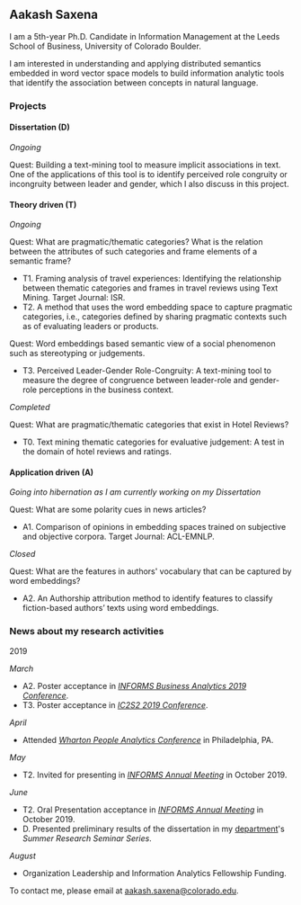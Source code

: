 ## Aakash Saxena

I am a 5th-year Ph.D. Candidate in Information Management at the Leeds School of Business, University of Colorado Boulder.

I am interested in understanding and applying distributed semantics embedded in word vector space models to build information analytic tools that identify the association between concepts in natural language.

### Projects

#### Dissertation (D)
_Ongoing_

Quest: Building a text-mining tool to measure implicit associations in text. One of the applications of this tool is to identify perceived role congruity or incongruity between leader and gender, which I also discuss in this project.

#### Theory driven (T)
_Ongoing_

Quest: What are pragmatic/thematic categories? What is the relation between the attributes of such categories and frame elements of a semantic frame?
- T1. Framing analysis of travel experiences: Identifying the relationship between thematic categories and frames in travel reviews using Text Mining. Target Journal: ISR.
- T2. A method that uses the word embedding space to capture pragmatic categories, i.e., categories defined by sharing pragmatic contexts such as of evaluating leaders or products.

Quest: Word embeddings based semantic view of a social phenomenon such as stereotyping or judgements.
- T3. Perceived Leader-Gender Role-Congruity: A text-mining tool to measure the degree of congruence between leader-role and gender-role perceptions in the business context.

_Completed_

Quest: What are pragmatic/thematic categories that exist in Hotel Reviews?
- T0. Text mining thematic categories for evaluative judgement: A test in the domain of hotel reviews and ratings.

#### Application driven (A)
_Going into hibernation as I am currently working on my Dissertation_

Quest: What are some polarity cues in news articles?
- A1. Comparison of opinions in embedding spaces trained on subjective and objective corpora. Target Journal: ACL-EMNLP.

_Closed_

Quest: What are the features in authors' vocabulary that can be captured by word embeddings?
- A2. An Authorship attribution method to identify features to classify fiction-based authors’ texts using word embeddings.

### News about my research activities

2019

_March_
- A2. Poster acceptance in _[INFORMS Business Analytics 2019 Conference](http://meetings2.informs.org/wordpress/analytics2019/)_.
- T3. Poster acceptance in _[IC2S2 2019 Conference](https://2019.ic2s2.org/)_.

_April_
- Attended _[Wharton People Analytics Conference](https://wpa.wharton.upenn.edu/conference/)_ in Philadelphia, PA.

_May_
- T2. Invited for presenting in _[INFORMS Annual Meeting](http://meetings2.informs.org/wordpress/seattle2019/)_ in October 2019.

_June_
- T2. Oral Presentation acceptance in _[INFORMS Annual Meeting](http://meetings2.informs.org/wordpress/seattle2019/)_ in October 2019.
- D. Presented preliminary results of the dissertation in my [department](https://www.colorado.edu/business/phd/organizational-behavior-and-information-systems)'s _Summer Research Seminar Series_.

_August_
- Organization Leadership and Information Analytics Fellowship Funding.

To contact me, please email at aakash.saxena@colorado.edu.


